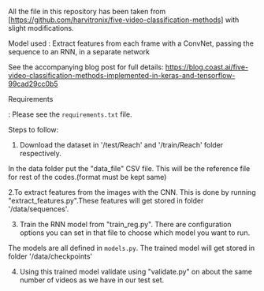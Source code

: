 All the file in this repository has been taken from [https://github.com/harvitronix/five-video-classification-methods] with slight modifications.  

Model used : Extract features from each frame with a ConvNet, passing the sequence to an RNN, in a separate network



See the accompanying blog post for full details: https://blog.coast.ai/five-video-classification-methods-implemented-in-keras-and-tensorflow-99cad29cc0b5 

Requirements

: Please see the `requirements.txt` file. 

Steps to follow:

1. Download the dataset in '/test/Reach' and '/train/Reach' folder respectively.

In the data folder put the "data_file" CSV file. This will be the reference file for rest of the codes.(format must be kept same)

2.To extract features from the images with the CNN. This is done by running "extract_features.py".These features will get stored in folder '/data/sequences'.

3. Train the RNN model from "train_reg.py". There are configuration options you can set in that file to choose which model you want to run.

The models are all defined in `models.py`. The trained model will get stored in folder '/data/checkpoints'

4. Using this trained model validate using "validate.py" on about the same number of videos as we have in our test set.
